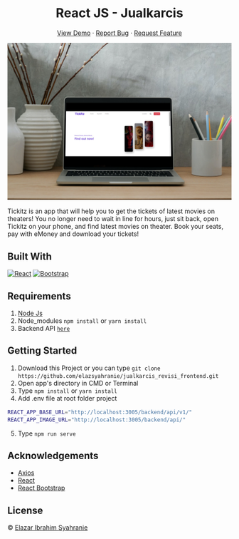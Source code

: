 <h1 align="center">React JS - Jualkarcis</h1>
  <p align="center">
    <a href="https://jualkarcis.netlify.app/">View Demo</a>
    ·
    <a href="https://github.com/elazsyahranie/jualkarcis_revisi_frontend/issues">Report Bug</a>
    ·
    <a href="https://github.com/elazsyahranie/jualkarcis_revisi_frontend/pulls">Request Feature</a>
  </p>
  
![Image Banner](https://raw.githubusercontent.com/elazsyahranie/jualkarcis_revisi_frontend/main/src/Pages/Components/tickitz_preview.jpg)

Tickitz is an app that will help you to get the tickets of latest movies on theaters! You no longer need to wait in line for hours, just sit back, open Tickitz on your phone, and find latest movies on theater. Book your seats, pay with eMoney and download your tickets!

## Built With

[![React](https://img.shields.io/badge/React-v17.0.2-blue)](https://github.com/facebook/react)
[![Bootstrap](https://img.shields.io/badge/Bootstrap-v4.6.x-blue)](https://github.com/react-bootstrap/react-bootstrap)

## Requirements

1. <a href="https://nodejs.org/en/download/">Node Js</a>
2. Node_modules `npm install` or `yarn install`
3. Backend API [`here`](https://github.com/elazsyahranie/jualkarcis_revisi_backend)

## Getting Started

1. Download this Project or you can type `git clone https://github.com/elazsyahranie/jualkarcis_revisi_frontend.git` 
2. Open app's directory in CMD or Terminal
3. Type `npm install` or `yarn install`
4. Add .env file at root folder project

```sh
REACT_APP_BASE_URL="http://localhost:3005/backend/api/v1/"
REACT_APP_IMAGE_URL="http://localhost:3005/backend/api/"
```

5. Type `npm run serve`

## Acknowledgements

- [Axios](https://www.npmjs.com/package/axios)
- [React](https://reactjs.org/)
- [React Bootstrap](https://react-bootstrap.github.io/)

## License

© [Elazar Ibrahim Syahranie](https://github.com/elazsyahranie/)
